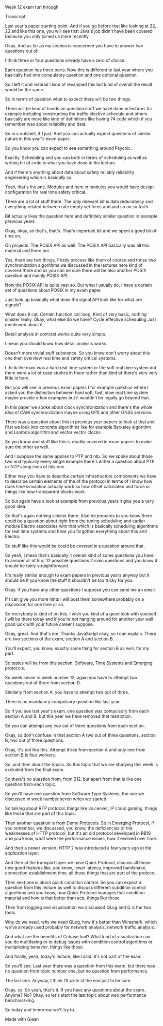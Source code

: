 Week 12 exam run through

Transcript

Last year's paper starting point. And if you go before that like looking at 22, 23 and like this one, you will see that Java's job didn't have been covered because you only joined us more recently.

Okay. And as far as my section is concerned you have to answer two questions out of.

I think three or four questions already have a zero of choice.

Each question has three parts. Now this is different to last year where you basically had one compulsory question and one optional question.

So I left it and instead I kind of revamped this but kind of overall the result would be the same.

So in terms of question what to expect there will be two things.

There will be kind of hands on question stuff we have done in lectures for example including constructing the traffic elective schedule and others basically are more like kind of definitions like having 74 code which if you remember was about reliability and data.

So in a nutshell, if I just. And you can actually expect questions of similar nature in this year's exam paper.

So you know you can expect to see something around Psychic.

Exactly. Scheduling and you can both in terms of scheduling as well as writing bit of code is what you have done in the lecture.

And if there's anything about data about safety reliably reliability engineering which is basically so.

Yeah, that's the one. Modules and here in modules you would have design configuration for real time safety critical.

There are a lot of stuff there. The only relevant bit is data redundancy and everything related between rate empty set forec and and so on so forth.

Bit actually likes the question here and definitely similar question in example previous years.

Okay, okay, so that's, that's. That's important bit and we spent a good bit of time on.

On projects. The POSIX API as well. The POSIX API basically was all this material and there are.

Yes, there are two things. Firstly process like them of course and those two synchronization algorithms we discussed in the lectures here kind of covered there and as you can be sure there will be also another POSIX question and mainly POSIX API.

Now the POSIX API is quite vast so. But what I usually do, I have a certain set of questions about POSIX in my exam paper.

Just look up basically what does the signal API look like for what are signals?

What does it cat. Certain function call loop. Kind of very basic, nothing sinister really. Okay, what else do we have? Cycle effective scheduling Just mentioned about it.

Detail analysis in contrast works quite very simple.

I mean you should know how detail analysis works.

Doesn't more trivial stuff substance. So you know don't worry about this one then overview real time and safety critical systems.

I think the main was a hard real time system or the soft real time system but there were a lot of case studies in there rather than kind of there's very very little in here.

But you will see in previous exam papers I for example question where I asked you the distinction between hard soft, fast, slow real time system maybe provide a few examples but it wouldn't be legally go beyond that.

In this paper we spoke about clock synchronization and there's the whole idea of CAM synchronization maybe using GPS and other GNSS services.

There was a question about this in previous year papers to look at that and first we look into concrete algorithms like for example Berkeley algorithm and Lambda algorithm and vector vector clocks.

So you know and stuff like this is readily covered in exam papers to make sure the other as well.

And I suppose the same applies to PTP and ntp. So we spoke about those two and typically every single example there's either a question about PTP or NTP along lines of this one.

Either way you have to describe certain infrastructure components we have to describe certain elements of the of the protocol in terms of I know how does time simulation actually work so how offset calculated and force or things like how transparent blocks work.

So but again have a look at example from previous years it give you a very good idea.

So that's again nothing sinister there. Also he prepares to you know there could be a question about right from the tuning scheduling and earlier module Electro associates with that which is basically scheduling algorithms for real time systems and have you forgotten everything about this and Electro.

So stuff like this would be could be covered in a question around that.

So yeah, I mean that's basically it overall kind of some questions you have to answer all of 9 or 12 possible questions 2 main questions and you know it should be fairly straightforward.

It's really similar enough to exam papers in previous years anyway but it should be if you know the stuff it shouldn't be too tricky for you.

Okay. If you have any other questions I suppose you can send me an email.

If I can give you more hints I will post them somewhere probably on a discussion for one time or so.

So everybody is kind of on this. I wish you kind of a good look with yourself. I will be there today and if you're not hanging around for another year well good luck with your future career I suppose.

Okay, great. And that's me. Thanks JavaScript okay, so I can explain. There are two sections of the exam, section A and section B.

You'll expect, you know, exactly same thing for section B as well, for my part.

So topics will be from this section, Software, Time Systems and Emerging protocols.

So week seven to week number 12, again you have to attempt two questions out of three from section D.

Similarly from section A, you have to attempt two out of three.

There is no mandatory compulsory question like last year.

So if you see last year's exam, one question was compulsory from each section A and B, but this year we have removed that restriction.

So you can attempt any two out of three questions from each section.

Okay, so don't confuse in that section A two out of three questions, section B, two out of three questions.

Okay, it's not like this. Attempt three from section A and only one from section B is four workers.

So, and then about the topics. So this topic that we are studying this week is excluded from the final exam.

So there's no question from, from 312, but apart from that is like one question from each topic.

So you'll have one question from Software Type Systems, the one we discussed in week number seven when we started.

So talking about RTP protocol, things like voiceover, IP cloud gaming, things like those that are part of this topic.

Then another question is from Demo Protocols. So in Emerging Protocol, if you remember, we discussed, you know, the deficiencies or the weaknesses of HTTP protocol, but it's an old protocol developed in RB19 and you know, what were the performance issues, how it evolved over time.

And then a newer version, HTTP 2 was introduced a few years ago at the application layer.

And then at the transport layer we have Quick Protocol, discuss all those new good features like, you know, lower latency, improved handshake, connection establishment time, all those things that are part of the protocol.

Then next one is about quick condition control. So you can expect a question from this lecture as well to discuss different subdition control algorithms and you know, how Quick Protocol manages that condition material and how is that better than acp, things like those.

Then from logging and visualization we discussed QLog and Q is the two tools.

Why do we need, why we need QLog, how it's better than Wireshark, which we've already used probably for network analysis, network traffic analysis.

And what are the benefits of Cubase tool? What kind of visualization can you do multifaxing or to debug issues with condition control algorithms or multiplexing behavior, things like those.

And finally, yeah, today's lecture, like I said, it's not part of the exam.

So you'll see. Last year there was a question from this exam, but there was no question from topic number one, but no question from performance.

The last one. Anyway, I think I'll write at the end just to be sure.

Okay, so. So yeah, that's it. If you have any questions about the exam. Anyone? No? Okay, so let's start the last topic about web performance benchmarking.

So today and tomorrow we'll try to.

Made with Glean